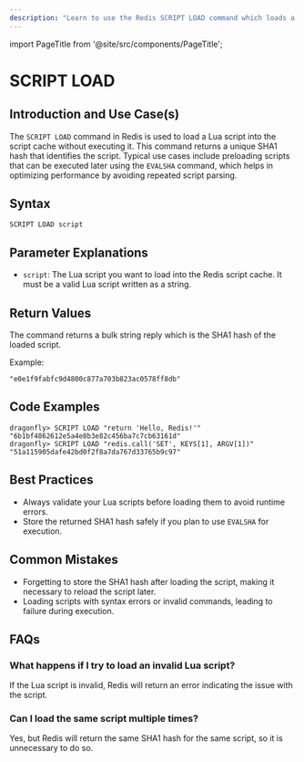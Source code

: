 ```yaml
---
description: "Learn to use the Redis SCRIPT LOAD command which loads a script into cache."
---
```


import PageTitle from '@site/src/components/PageTitle';

# SCRIPT LOAD

<PageTitle title="Redis SCRIPT LOAD Explained (Better Than Official Docs)" />

## Introduction and Use Case(s)

The `SCRIPT LOAD` command in Redis is used to load a Lua script into the script cache without executing it. This command returns a unique SHA1 hash that identifies the script. Typical use cases include preloading scripts that can be executed later using the `EVALSHA` command, which helps in optimizing performance by avoiding repeated script parsing.

## Syntax

```plaintext
SCRIPT LOAD script
```

## Parameter Explanations

- `script`: The Lua script you want to load into the Redis script cache. It must be a valid Lua script written as a string.

## Return Values

The command returns a bulk string reply which is the SHA1 hash of the loaded script.

Example:

```plaintext
"e0e1f9fabfc9d4800c877a703b823ac0578ff8db"
```

## Code Examples

```cli
dragonfly> SCRIPT LOAD "return 'Hello, Redis!'"
"6b1bf4862612e5a4e8b3e82c456ba7c7cb63161d"
dragonfly> SCRIPT LOAD "redis.call('SET', KEYS[1], ARGV[1])"
"51a115905dafe42bd0f2f8a7da767d33765b9c97"
```

## Best Practices

- Always validate your Lua scripts before loading them to avoid runtime errors.
- Store the returned SHA1 hash safely if you plan to use `EVALSHA` for execution.

## Common Mistakes

- Forgetting to store the SHA1 hash after loading the script, making it necessary to reload the script later.
- Loading scripts with syntax errors or invalid commands, leading to failure during execution.

## FAQs

### What happens if I try to load an invalid Lua script?

If the Lua script is invalid, Redis will return an error indicating the issue with the script.

### Can I load the same script multiple times?

Yes, but Redis will return the same SHA1 hash for the same script, so it is unnecessary to do so.
